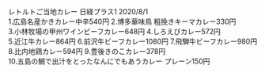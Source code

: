 レトルトご当地カレー 日経プラス1 2020/8/1  
1.広島名産かきカレー中辛540円 2.博多華味鳥 粗挽きキーマカレー330円  
3.小林牧場の甲州ワインビーフカレー648円 4.しろえびカレー572円  
5.近江牛カレー864円 6.前沢牛ビーフカレー1080円 7.飛騨牛ビーフカレー980円  
8.比内地鶏カレー594円 9.豊後きのこカレー378円  
10.五島の鯛で出汁をとったなんにでもあうカレー プレーン150円